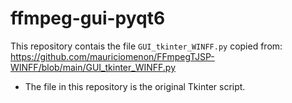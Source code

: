 # ffmpeg-gui-pyqt6

This repository contais the file `GUI_tkinter_WINFF.py` copied from:
https://github.com/mauriciomenon/FFmpegTJSP-WINFF/blob/main/GUI_tkinter_WINFF.py

- The file in this repository is the original Tkinter script. 
